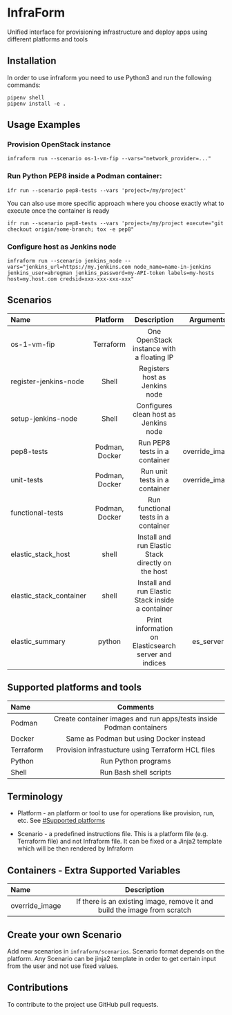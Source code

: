 # InfraForm

Unified interface for provisioning infrastructure and deploy apps using different platforms and tools

## Installation

In order to use infraform you need to use Python3 and run the following commands:

    pipenv shell
    pipenv install -e .

## Usage Examples

### Provision OpenStack instance

    infraform run --scenario os-1-vm-fip --vars="network_provider=..."

### Run Python PEP8 inside a Podman container:

    ifr run --scenario pep8-tests --vars 'project=/my/project'

You can also use more specific approach where you choose exactly what to execute once the container is ready

    ifr run --scenario pep8-tests --vars 'project=/my/project execute="git checkout origin/some-branch; tox -e pep8"

### Configure host as Jenkins node

    infraform run --scenario jenkins_node --vars="jenkins_url=https://my.jenkins.com node_name=name-in-jenkins jenkins_user=abregman jenkins_password=my-API-token labels=my-hosts host=my.host.com credsid=xxx-xxx-xxx-xxx"

## Scenarios

Name | Platform | Description | Arguments
:------ |:------:|:--------:|:---------:
os-1-vm-fip | Terraform | One OpenStack instance with a floating IP | 
register-jenkins-node | Shell | Registers host as Jenkins node |
setup-jenkins-node | Shell | Configures clean host as Jenkins node |
pep8-tests | Podman, Docker | Run PEP8 tests in a container | override_image
unit-tests | Podman, Docker | Run unit tests in a container | override_image
functional-tests | Podman, Docker | Run functional tests in a container |
elastic_stack_host | shell | Install and run Elastic Stack directly on the host
elastic_stack_container | shell | Install and run Elastic Stack inside a container
elastic_summary | python | Print information on Elasticsearch server and indices | es_server

## Supported platforms and tools

Name | Comments 
:------ |:------:
Podman | Create container images and run apps/tests inside Podman containers
Docker | Same as Podman but using Docker instead
Terraform | Provision infrastucture using Terraform HCL files
Python | Run Python programs
Shell | Run Bash shell scripts

## Terminology

* Platform - an platform or tool to use for operations like provision, run, etc. See [#Supported platforms](#supported-platforms-and-tools)

* Scenario - a predefined instructions file. This is a platform file (e.g. Terraform file) and not Infraform file. It can be fixed or a Jinja2 template which will be then rendered by Infraform

## Containers - Extra Supported Variables

Name | Description
:------ |:--------:
override_image | If there is an existing image, remove it and build the image from scratch

## Create your own Scenario

Add new scenarios in `infraform/scenarios`.
Scenario format depends on the platform. Any Scenario can be jinja2 template in order to get certain input from the user and not use fixed values.

## Contributions

To contribute to the project use GitHub pull requests.
